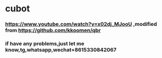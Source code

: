 # cubot

### https://www.youtube.com/watch?v=x02dj_MJooU ,modified from https://github.com/kkoomen/qbr
### if have any problems,just let me know,tg,whatsapp,wechat+8615330842067 
